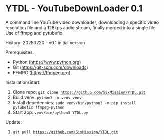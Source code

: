 # YTDL - YouTubeDownLoader 0.1
A command line YouTube video downloader, downloading a specific video resolution file and a 128kps audio stream, finally merged into a single file. Use of ffmpg and pytubefix.

History:
20250220 - v0.1
    initial version

Prerequisites:
- Python (https://www.python.org)
- Git (https://git-scm.com/downloads)
- FFMPG (https://ffmpeg.org)

Installation/Start: 
1. Clone repo: <code>git clone https://github.com/SixMission/YTDL.git</code>
2. Build venv: <code>python3 -m venv venv</code>
3. Install depedencies: <code>sudo venv/bin/python3 -m pip install pytubefix ffmpeg-python</code>
4. Start app: <code>venv/bin/python3 YTDL.py</code>

Update:
1. <code>git pull https://github.com/SixMission/YTDL.git</code>
